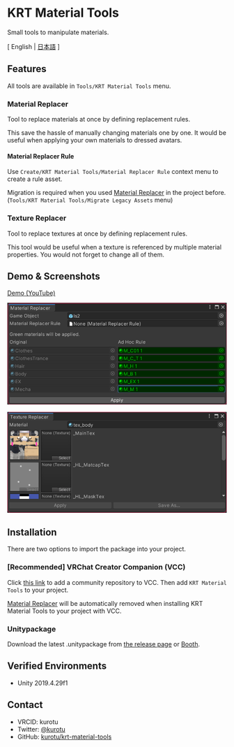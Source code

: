 # KRT Material Tools

Small tools to manipulate materials.

[ English | [日本語](./README_JP.md) ]

## Features

All tools are available in `Tools/KRT Material Tools` menu.

### Material Replacer

Tool to replace materials at once by defining replacement rules.

This save the hassle of manually changing materials one by one. It would be useful when applying your own materials to dressed avatars.

#### Material Replacer Rule

Use `Create/KRT Material Tools/Material Replacer Rule` context menu to create a rule asset.

Migration is required when you used [Material Replacer](https://github.com/kurotu/MaterialReplacer) in the project before.
(`Tools/KRT Material Tools/Migrate Legacy Assets` menu)

### Texture Replacer

Tool to replace textures at once by defining replacement rules.

This tool would be useful when a texture is referenced by multiple material properties.
You would not forget to change all of them.

## Demo & Screenshots

[Demo (YouTube)](https://youtu.be/cPbJyPUZaqo)

![Material Replacer](./images/material-replacer.png)

![Texture Replacer](./images/texture-replacer.png)

## Installation

There are two options to import the package into your project.

### [Recommended] VRChat Creator Companion (VCC)

Click [this link](https://kurotu.github.io/vpm-repos/vpm.html) to add a community repository to VCC.
Then add `KRT Material Tools` to your project.

[Material Replacer](https://github.com/kurotu/MaterialReplacer) will be automatically removed when installing KRT Material Tools to your project with VCC.

### Unitypackage

Download the latest .unitypackage from [the release page](https://github.com/kurotu/krt-material-tools/releases/latest) or [Booth](https://kurotu.booth.pm).

## Verified Environments

- Unity 2019.4.29f1

## Contact

- VRCID: kurotu
- Twitter: [@kurotu](https://twitter.com/kurotu)
- GitHub: [kurotu/krt-material-tools](https://github.com/kurotu/krt-material-tools)
